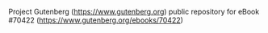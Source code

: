 Project Gutenberg (https://www.gutenberg.org) public repository for
eBook #70422 (https://www.gutenberg.org/ebooks/70422)
